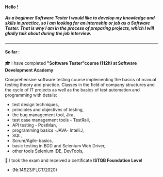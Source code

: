 #### Hello !
#####  	 As a beginner Software Tester I would like to develop my knowledge and skills in practice, so I am looking for an internship or job as a Software Tester. That is why I am in the process of preparing projects, which I will gladly talk about during the job interview.

------------


#### So far :

🎓 I have completed **"Software Tester"course (112h) at Software Development Academy** 

Comprehensive software testing course implementing the basics of manual testing theory and practice. Classes in the field of company structures and the cycle of IT projects as well as the basics of test automation and programming with details:
- test design techniques,
- principles and objectives of testing,
- the bug management tool, Jira,
- test case management tools - TestRail,
- API testing - PostMan,
- programming basics -JAVA- IntelliJ,
- SQL,
- Scrum/Agile-basics,
- basic testing in BDD and Selenium Web Driver,
- other tools Selenium IDE, DevTools,

🥇 I took the exam and received a certificate **ISTQB Foundation Level**
- (Nr.14923/FLCT/2020) 


